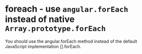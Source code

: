 # foreach - use `angular.forEach` instead of native `Array.prototype.forEach`

You should use the angular.forEach method instead of the default JavaScript implementation [].forEach.

<!-- WARNING: Generated documentation. Edit docs and examples in the rule and examples file ('rules/foreach.js', 'examples/foreach.js'). -->
